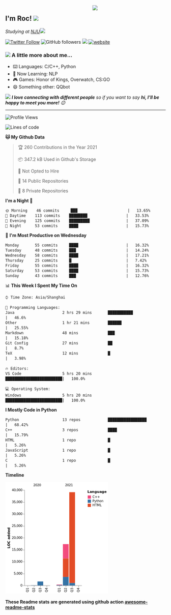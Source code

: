 <img align='right' src="https://media.giphy.com/media/M9gbBd9nbDrOTu1Mqx/giphy.gif" width="230">
<h2>I'm Roc! <img src="https://media.giphy.com/media/12oufCB0MyZ1Go/giphy.gif" width="50"></h2>
<p><em>Studying at <a href="http://www.nju.edu.cn">NJU</a><img src="https://media.giphy.com/media/WUlplcMpOCEmTGBtBW/giphy.gif" width="50"> 
</em></p>

[![Twitter Follow](https://img.shields.io/twitter/follow/Roc78862980?label=Follow)](https://twitter.com/intent/follow?screen_name=Roc78862980)
![GitHub followers](https://img.shields.io/github/followers/roc136?label=Follow&style=social)
![](https://visitor-badge.glitch.me/badge?page_id=Roc136.Roc136)
[![website](https://img.shields.io/badge/Website-46a2f1.svg?&style=flat-square&logo=Google-Chrome&logoColor=white&link=https://blog.roc136.top)](https://blog.roc136.top)
<!-- ![Waka Readme](https://github.com/anmol098/anmol098/workflows/Waka%20Readme/badge.svg) -->
<!-- [![Linkedin: anmol](https://img.shields.io/badge/-anmol-blue?style=flat-square&logo=Linkedin&logoColor=white&link=https://www.linkedin.com/in/anmol-p-singh/)](https://www.linkedin.com/in/anmol-p-singh/) -->

### <img src="https://media.giphy.com/media/VgCDAzcKvsR6OM0uWg/giphy.gif" width="50"> A little more about me...  

- ⌨️ Languages: C/C++, Python
- 🌱 Now Learning: NLP
- 🎮 Games: Honor of Kings, Overwatch, CS:GO
- 😄 Something other: QQbot

<img src="https://media.giphy.com/media/LnQjpWaON8nhr21vNW/giphy.gif" width="60"> <em><b>I love connecting with different people</b> so if you want to say <b>hi, I'll be happy to meet you more!</b> 😊</em>

---
<!--START_SECTION:waka-->
![Profile Views](http://img.shields.io/badge/Profile%20Views-5-blue)

![Lines of code](https://img.shields.io/badge/From%20Hello%20World%20I%27ve%20Written-58489%20lines%20of%20code-blue)

**🐱 My Github Data** 

> 🏆 260 Contributions in the Year 2021
 > 
> 📦 347.2 kB Used in Github's Storage 
 > 
> 🚫 Not Opted to Hire
 > 
> 📜 14 Public Repositories 
 > 
> 🔑 8 Private Repositories  
 > 
**I'm a Night 🦉** 

```text
🌞 Morning    46 commits     ███                      |   13.65% 
🌆 Daytime    113 commits    ████████                 |   33.53% 
🌃 Evening    125 commits    █████████                |   37.09% 
🌙 Night      53 commits     ████                     |   15.73%

```
📅 **I'm Most Productive on Wednesday** 

```text
Monday       55 commits     ████                     |   16.32% 
Tuesday      48 commits     ███                      |   14.24% 
Wednesday    58 commits     ████                     |   17.21% 
Thursday     25 commits     █                        |   7.42% 
Friday       55 commits     ████                     |   16.32% 
Saturday     53 commits     ████                     |   15.73% 
Sunday       43 commits     ███                      |   12.76%

```


📊 **This Week I Spent My Time On** 

```text
⌚︎ Time Zone: Asia/Shanghai

💬 Programming Languages: 
Java                     2 hrs 29 mins       ███████████              |   46.6% 
Other                    1 hr 21 mins        ██████                   |   25.55% 
Markdown                 48 mins             ███                      |   15.18% 
Git Config               27 mins             ██                       |   8.7% 
TeX                      12 mins             █                        |   3.98%

🔥 Editors: 
VS Code                  5 hrs 20 mins       █████████████████████████|   100.0%

💻 Operating System: 
Windows                  5 hrs 20 mins       █████████████████████████|   100.0%

```

**I Mostly Code in Python** 

```text
Python                   13 repos            █████████████████        |   68.42% 
C++                      3 repos             ████                     |   15.79% 
HTML                     1 repo              █                        |   5.26% 
JavaScript               1 repo              █                        |   5.26% 
C                        1 repo              █                        |   5.26%

```


**Timeline**

![Chart not found](https://raw.githubusercontent.com/Roc136/Roc136/master/charts/bar_graph.png) 


<!--END_SECTION:waka-->

**These Readme stats are generated using github action [awesome-readme-stats](https://github.com/Roc136/waka-readme-stats)**
